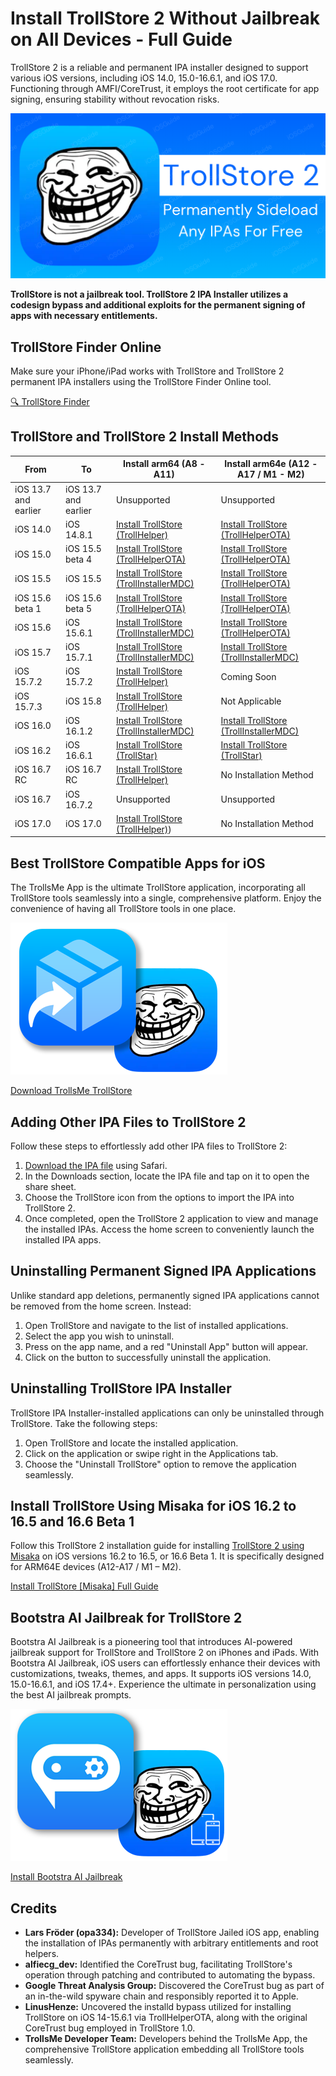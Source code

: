 # Install TrollStore 2 Without Jailbreak on All Devices - Full Guide

TrollStore 2 is a reliable and permanent IPA installer designed to support various iOS versions, including iOS 14.0, 15.0-16.6.1, and iOS 17.0. Functioning through AMFI/CoreTrust, it employs the root certificate for app signing, ensuring stability without revocation risks.

![Cover Image](https://github.com/iOSGuide/installing-trollstore/blob/main/Install%20TrollStore%202%20Without%20Jailbreak.png)

**TrollStore is not a jailbreak tool. TrollStore 2 IPA Installer utilizes a codesign bypass and additional exploits for the permanent signing of apps with necessary entitlements.**

## TrollStore Finder Online
Make sure your iPhone/iPad works with TrollStore and TrollStore 2 permanent IPA installers using the TrollStore Finder Online tool.

[🔍 TrollStore Finder](https://iexmo.com/trollstore-finder/)

## TrollStore and TrollStore 2 Install Methods 

| From                  | To                  | Install arm64 (A8 - A11)                   | Install arm64e (A12 - A17 / M1 - M2)           |
|-----------------------|---------------------|-----------------------------------|---------------------------------------|
| iOS 13.7 and earlier      | iOS  13.7 and earlier   |           Unsupported                         |        Unsupported         |
| iOS 14.0                  | iOS 14.8.1              | [Install TrollStore (TrollHelper)](https://iexmo.com/trollstore-helper/) | [Install TrollStore (TrollHelperOTA)](https://iexmo.com/trollstore-helper/) |
| iOS 15.0                  | iOS 15.5 beta 4         | [Install TrollStore (TrollHelperOTA)](https://iexmo.com/trollstore-helper/) |   [Install TrollStore (TrollHelperOTA)](https://iexmo.com/trollstore-helper/)                                    |
| iOS 15.5                  | iOS 15.5                | [Install TrollStore (TrollInstallerMDC)](https://iexmo.com/trollstore-helper/) | [Install TrollStore (TrollHelperOTA)](https://iexmo.com/trollstore-helper/) |
| iOS 15.6 beta 1           | iOS 15.6 beta 5         | [Install TrollStore (TrollHelperOTA)](https://iexmo.com/trollstore-helper/) |  [Install TrollStore (TrollHelperOTA)](https://iexmo.com/trollstore-helper/)                                     |
| iOS 15.6                  | iOS 15.6.1              | [Install TrollStore (TrollInstallerMDC)](https://iexmo.com/trollstore-helper/) | [Install TrollStore (TrollHelperOTA)](https://iexmo.com/trollstore-helper/) |
| iOS 15.7                  | iOS 15.7.1              | [Install TrollStore (TrollInstallerMDC)](https://iexmo.com/trollstore-helper/) |  [Install TrollStore (TrollInstallerMDC)](https://iexmo.com/trollstore-helper/)                                  |
| iOS 15.7.2               | iOS 15.7.2              | [Install TrollStore (TrollHelper)](https://iexmo.com/trollstore-helper/) | Coming Soon                            |
| iOS 15.7.3               | iOS 15.8                | [Install TrollStore (TrollHelper)](https://iexmo.com/trollstore-helper/) | Not Applicable                        |
| iOS 16.0                  | iOS 16.1.2              | [Install TrollStore (TrollInstallerMDC)](https://iexmo.com/trollstore-helper/) | [Install TrollStore (TrollInstallerMDC)](https://iexmo.com/trollstore-helper/)                         |
| iOS 16.2               | iOS 16.6.1                | [Install TrollStore (TrollStar)](https://github.com/iOSGuide/installing-trollstore-trollstar/) | [Install TrollStore (TrollStar)](https://github.com/iOSGuide/installing-trollstore-trollstar/) |
| iOS 16.7 RC               | iOS 16.7 RC               | [Install TrollStore (TrollHelper)](https://iexmo.com/trollstore-helper/) | No Installation Method                        |
| iOS 16.7                  | iOS 16.7.2              |           Unsupported                         |        Unsupported         |
| iOS 17.0                  | iOS 17.0                | [Install TrollStore (TrollHelper)](https://iexmo.com/trollstore-helper/)) | No Installation Method                 |

## Best TrollStore Compatible Apps for iOS

The TrollsMe App is the ultimate TrollStore application, incorporating all TrollStore tools seamlessly into a single, comprehensive platform. Enjoy the convenience of having all TrollStore tools in one place.

![TrollsMe Icon](https://github.com/iOSGuide/installing-trollstore/blob/main/TrollsMe%20TrollStore%20IPA%20Installer.png)

[Download TrollsMe TrollStore](https://iospack.com/apps/trollsme-trollstore/)

## Adding Other IPA Files to TrollStore 2

Follow these steps to effortlessly add other IPA files to TrollStore 2:

1. [Download the IPA file](https://iospack.com/apps/trollsme-trollstore/) using Safari.
2. In the Downloads section, locate the IPA file and tap on it to open the share sheet.
3. Choose the TrollStore icon from the options to import the IPA into TrollStore 2.
4. Once completed, open the TrollStore 2 application to view and manage the installed IPAs. Access the home screen to conveniently launch the installed IPA apps.

## Uninstalling Permanent Signed IPA Applications

Unlike standard app deletions, permanently signed IPA applications cannot be removed from the home screen. Instead:

1. Open TrollStore and navigate to the list of installed applications.
2. Select the app you wish to uninstall.
3. Press on the app name, and a red "Uninstall App" button will appear.
4. Click on the button to successfully uninstall the application.

## Uninstalling TrollStore IPA Installer

TrollStore IPA Installer-installed applications can only be uninstalled through TrollStore. Take the following steps:

1. Open TrollStore and locate the installed application.
2. Click on the application or swipe right in the Applications tab.
3. Choose the "Uninstall TrollStore" option to remove the application seamlessly.

## Install TrollStore Using Misaka for iOS 16.2 to 16.5 and 16.6 Beta 1

Follow this TrollStore 2 installation guide for installing [TrollStore 2 using Misaka](https://iexmo.com/updates/trollstore/) on iOS versions 16.2 to 16.5, or 16.6 Beta 1. It is specifically designed for ARM64E devices (A12-A17 / M1 – M2).

[Install TrollStore [Misaka] Full Guide](https://github.com/iOSGuide/installing-trollstore-misaka)

## Bootstra AI Jailbreak for TrollStore 2

Bootstra AI Jailbreak is a pioneering tool that introduces AI-powered jailbreak support for TrollStore and TrollStore 2 on iPhones and iPads. With Bootstra AI Jailbreak, iOS users can effortlessly enhance their devices with customizations, tweaks, themes, and apps. It supports iOS versions 14.0, 15.0-16.6.1, and iOS 17.4+. Experience the ultimate in personalization using the best AI jailbreak prompts. 

![Bootstra AI Jailbreak for TrollStore 2](https://github.com/iOSGuide/installing-trollstore/blob/main/Bootstra%20AI%20Jailbreak%20for%20TrollStore%20and%20TrollStore%202.png)

[Install Bootstra AI Jailbreak](https://github.com/BootstraAI/bootstra-ai)

## Credits

- **Lars Fröder (opa334):** Developer of TrollStore Jailed iOS app, enabling the installation of IPAs permanently with arbitrary entitlements and root helpers.
- **alfiecg_dev:** Identified the CoreTrust bug, facilitating TrollStore's operation through patching and contributed to automating the bypass.
- **Google Threat Analysis Group:** Discovered the CoreTrust bug as part of an in-the-wild spyware chain and responsibly reported it to Apple.
- **LinusHenze:** Uncovered the installd bypass utilized for installing TrollStore on iOS 14-15.6.1 via TrollHelperOTA, along with the original CoreTrust bug employed in TrollStore 1.0.
- **TrollsMe Developer Team:** Developers behind the TrollsMe App, the comprehensive TrollStore application embedding all TrollStore tools seamlessly.
